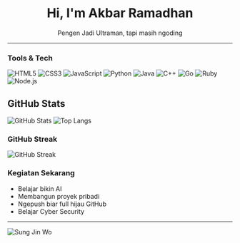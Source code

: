 <h1 align="center">Hi, I'm Akbar Ramadhan</h1>
<p align="center">Pengen Jadi Ultraman, tapi masih ngoding</p>

---

### Tools & Tech

![HTML5](https://img.shields.io/badge/HTML5-E34F26?style=for-the-badge&logo=html5&logoColor=white)
![CSS3](https://img.shields.io/badge/CSS3-1572B6?style=for-the-badge&logo=css3&logoColor=white)
![JavaScript](https://img.shields.io/badge/JavaScript-F7DF1E?style=for-the-badge&logo=javascript&logoColor=black)
![Python](https://img.shields.io/badge/Python-3776AB?style=for-the-badge&logo=python&logoColor=white)
![Java](https://img.shields.io/badge/Java-007396?style=for-the-badge&logo=java&logoColor=white)
![C++](https://img.shields.io/badge/C++-00599C?style=for-the-badge&logo=c%2B%2B&logoColor=white)
![Go](https://img.shields.io/badge/Go-00ADD8?style=for-the-badge&logo=go&logoColor=white)
![Ruby](https://img.shields.io/badge/Ruby-CC342D?style=for-the-badge&logo=ruby&logoColor=white)
![Node.js](https://img.shields.io/badge/Node.js-339933?style=for-the-badge&logo=nodedotjs&logoColor=white)

## GitHub Stats

![GitHub Stats](https://github-readme-stats.vercel.app/api?username=akbarramadhan&cache_seconds=1)
![Top Langs](https://github-readme-stats.vercel.app/api/top-langs/?username=Akbar-Lab-droid&layout=compact&theme=radical)

### GitHub Streak

![GitHub Streak](https://github-readme-streak-stats.herokuapp.com/?user=Akbar-Lab-droid&theme=radical&hide_border=true)

### Kegiatan Sekarang
- Belajar bikin AI 
- Membangun proyek pribadi
- Ngepush biar full hijau GitHub
- Belajar Cyber Security 

---

![Sung Jin Wo](https://media.giphy.com/media/jOZt5tdGYxzz0H6Nfi/giphy.gif)
